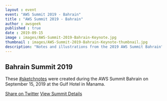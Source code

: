 ```yaml
---
layout : event
event: "AWS Summit 2019 - Bahrain"
title : "AWS Summit 2019 - Bahrain"
author : awsgeek
published : true
date : 2019-09-15
image : images/AWS-Summit-2019-Bahrain-Keynote.jpg
thumbnail : images/AWS-Summit-2019-Bahrain-Keynote-thumbnail.jpg
description: "Notes and illustrations from the 2019 AWS Summit Bahrain"
---
```

<section class="jumbotron text-center">
    <div class="container">
      <h1 class="jumbotron-heading">Bahrain Summit 2019</h1>
      <p class="lead text-muted">These <a href="https://twitter.com/search?q=sketchnote">#sketchnotes</a> were created during the AWS Summit Bahrain on September 15, 2019 at the Gulf Hotel in Manama.</p>
      <p>
        <a href="https://twitter.com/intent/tweet?url={{page.url | absolute_url}}&text={{page.description}}&via={{page.author}}&related=&hashtags=AWSSummit,Bahrain" class="btn btn-primary my-2">Share on Twitter</a>
        <a href="https://web.archive.org/web/20190919234318/https://aws.amazon.com/summits/bahrain/" class="btn btn-secondary my-2" target="_blank">View Summit Details</a>
      </p>
    </div>
</section>
